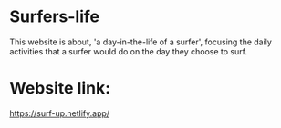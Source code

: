 # Surfers-life
This website is about, 'a day-in-the-life of a surfer', focusing the daily activities that a surfer would do on the day they choose to surf.

# Website link:
https://surf-up.netlify.app/

